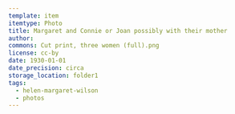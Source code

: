 ```yaml
---
template: item
itemtype: Photo
title: Margaret and Connie or Joan possibly with their mother
author: 
commons: Cut print, three women (full).png
license: cc-by
date: 1930-01-01
date_precision: circa
storage_location: folder1
tags:
  - helen-margaret-wilson
  - photos
---
```

